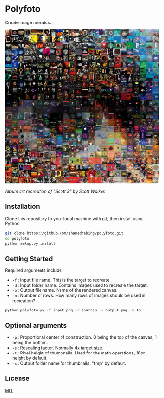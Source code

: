 # Polyfoto

Create image mosaics.

![docs/scott3_mosaic.jpg](docs/scott3_mosaic.jpg)

*Album art recreation of "Scott 3" by Scott Walker.*

## Installation

Clone this repository to your local machine with git, then install using
Python.

```bash
git clone https://github.com/shanedrabing/polyfoto.git
cd polyfoto
python setup.py install
```

## Getting Started

Required arguments include:

- `-f` : Input file name. This is the target to recreate.
- `-d` : Input folder name. Contains images used to recreate the target.
- `-o` : Output file name. Name of the rendered canvas.
- `-n` : Number of rows. How many rows of images should be used in recreation?

```bash
python polyfoto.py -f input.png -d sources -o output.png -n 16
```

## Optional arguments

- `-p` : Proportional center of construction. 0 being the top of the canvas, 1
  being the bottom.
- `-s` : Rescaling factor. Normally 4x target size.
- `-t` : Pixel height of thumbnails. Used for the math operations, 16px height
  by default.
- `-x` : Output folder name for thumbnails. "tmp" by default.

## License

[MIT](https://choosealicense.com/licenses/mit/)
